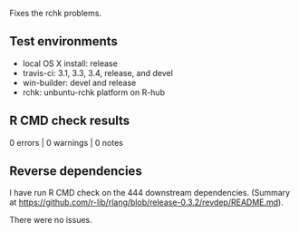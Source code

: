 
Fixes the rchk problems.

## Test environments

* local OS X install: release
* travis-ci: 3.1, 3.3, 3.4, release, and devel
* win-builder: devel and release
* rchk: unbuntu-rchk platform on R-hub


## R CMD check results

0 errors | 0 warnings | 0 notes


## Reverse dependencies

I have run R CMD check on the 444 downstream dependencies. (Summary at https://github.com/r-lib/rlang/blob/release-0.3.2/revdep/README.md).

There were no issues.
